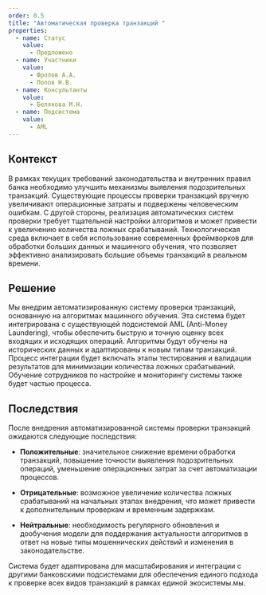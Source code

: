 ```yaml
---
order: 0.5
title: "Автоматическая проверка транзакций "
properties:
  - name: Статус
    value:
      - Предложено
  - name: Участники
    value:
      - Фролов А.А.
      - Попов Н.В.
  - name: Консультанты
    value:
      - Белякова М.Н.
  - name: Подсистема
    value:
      - AML
---
```


## Контекст

В рамках текущих требований законодательства и внутренних правил банка необходимо улучшить механизмы выявления подозрительных транзакций. Существующие процессы проверки транзакций вручную увеличивают операционные затраты и подвержены человеческим ошибкам. С другой стороны, реализация автоматических систем проверки требует тщательной настройки алгоритмов и может привести к увеличению количества ложных срабатываний. Технологическая среда включает в себя использование современных фреймворков для обработки больших данных и машинного обучения, что позволяет эффективно анализировать большие объемы транзакций в реальном времени.

## Решение

Мы внедрим автоматизированную систему проверки транзакций, основанную на алгоритмах машинного обучения. Эта система будет интегрирована с существующей подсистемой AML (Anti-Money Laundering), чтобы обеспечить быструю и точную оценку всех входящих и исходящих операций. Алгоритмы будут обучены на исторических данных и адаптированы к новым типам транзакций. Процесс интеграции будет включать этапы тестирования и валидации результатов для минимизации количества ложных срабатываний. Обучение сотрудников по настройке и мониторингу системы также будет частью процесса.

## Последствия

После внедрения автоматизированной системы проверки транзакций ожидаются следующие последствия:

-  **Положительные**: значительное снижение времени обработки транзакций, повышение точности выявления подозрительных операций, уменьшение операционных затрат за счет автоматизации процессов.

-  **Отрицательные**: возможное увеличение количества ложных срабатываний на начальных этапах внедрения, что может привести к дополнительным проверкам и временным задержкам.

-  **Нейтральные**: необходимость регулярного обновления и дообучения модели для поддержания актуальности алгоритмов в ответ на новые типы мошеннических действий и изменения в законодательстве.

Система будет адаптирована для масштабирования и интеграции с другими банковскими подсистемами для обеспечения единого подхода к проверке всех видов транзакций в рамках единой экосистемы.мы.